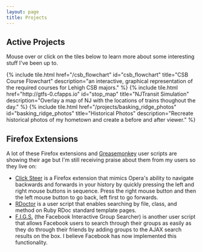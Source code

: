 ```yaml
---
layout: page
title: Projects
---
```


Active Projects
---------------

Mouse over or click on the tiles below to learn more about some interesting stuff I've been up to.

<div class="tiles">
  {% include tile.html href="/csb_flowchart" id="csb_flowchart" title="CSB Course Flowchart" description="an interactive, graphical representation of the required courses for Lehigh CSB majors." %}
  {% include tile.html href="http://gtfs-0.cfapps.io" id="stop_map" title="NJTransit Simulation" description="Overlay a map of NJ with the locations of trains thoughout the day." %}
  {% include tile.html href="/projects/basking_ridge_photos" id="basking_ridge_photos" title="Historical Photos" description="Recreate historical photos of my hometown and create a before and after viewer." %}
</div>

Firefox Extensions
---------------

A lot of these Firefox extensions and
[Greasemonkey](http://www.greasespot.net/) user scripts are showing their age
but I'm still receiving praise about them from my users so they live on:

* [Click Steer](/public/downloads/click-steer.xpi) is a Firefox extension that mimics
  Opera's ability to navigate backwards and forwards in your history by quickly
  pressing the left and right mouse buttons in sequence. Press the right mouse
  button and then the left mouse button to go back, left first to go forwards.
* [RDoctor](/public/downloads/rdoctor-version-1.user.js) is a user script that enables
  searching by file, class, and method on Ruby RDoc standard template pages.
* [F.I.G.S.](/public/downloads/fig-v-2.user.js) (the Facebook Interactive Group
  Searcher) is another user script that allows Facebook users to search through
  their groups as easily as they do through their friends by adding groups to
  the AJAX search results on the box. I believe Facebook has now implemented
  this functionality.
